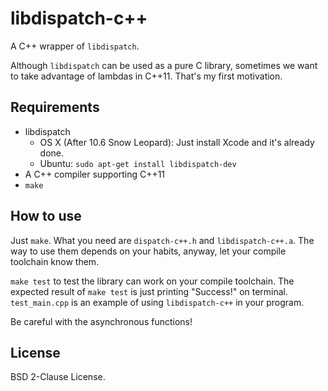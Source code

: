 # libdispatch-c++

A C++ wrapper of `libdispatch`.

Although `libdispatch` can be used as a pure C library, sometimes we want to take advantage of lambdas in C++11. That's my first motivation.

## Requirements

- libdispatch
    - OS X (After 10.6 Snow Leopard): Just install Xcode and it's already done.
    - Ubuntu: `sudo apt-get install libdispatch-dev`    
- A C++ compiler supporting C++11
- `make`

## How to use

Just `make`. What you need are `dispatch-c++.h` and `libdispatch-c++.a`. The way to use them depends on your habits, anyway, let your compile toolchain know them.

`make test` to test the library can work on your compile toolchain. The expected result of `make test` is just printing "Success!" on terminal. `test_main.cpp` is an example of using `libdispatch-c++` in your program.

Be careful with the asynchronous functions!

## License

BSD 2-Clause License.
